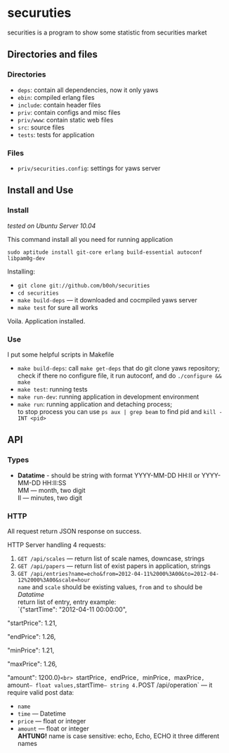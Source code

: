 # securuties
securities is a program to show some statistic from securities market

## Directories and files

### Directories
* `deps`: contain all dependencies, now it only yaws
* `ebin`: compiled erlang files
* `include`: contain header files
* `priv`: contain configs and misc files
* `priv/www`: contain static web files
* `src`: source files
* `tests`: tests for application

### Files
* `priv/securities.config`: settings for yaws server

## Install and Use

### Install
_tested on Ubuntu Server 10.04_

This command install all you need for running application

`sudo aptitude install git-core erlang build-essential autoconf libpam0g-dev`

Installing:

* `git clone git://github.com/b0oh/securities`
* `cd securities`
* `make build-deps` — it downloaded and cocmpiled yaws server
* `make test` for sure all works

Voila. Application installed.

### Use
I put some helpful scripts in Makefile

* `make build-deps`: call `make get-deps` that do git clone yaws repository;<br>
  check if there no configure file, it run autoconf, and do `./configure && make`
* `make test`: running tests
* `make run-dev`: running application in development environment
* `make run`: running application and detaching process;<br>
  to stop process you can use `ps aux | grep beam` to find pid and `kill -INT <pid>`

## API

### Types
* **Datatime** - should be string with format YYYY-MM-DD HH:II or YYYY-MM-DD HH:II:SS<br>
  MM ­— month, two digit<br>
  II — minutes, two digit

### HTTP
All request return JSON response on success.

HTTP Server handling 4 requests:

1. `GET /api/scales` — return list of scale names, downcase, strings
2. `GET /api/papers` — return list of exist papers in application, strings
3. `GET /api/entries?name=echo&from=2012-04-11%2000%3A00&to=2012-04-12%2000%3A00&scale=hour`<br>
   `name` and `scale` should be existing values, `from` and `to` should be _Datatime_<br>
   return list of entry, entry example:<br>
`{"startTime": "2012-04-11 00:00:00",

  "startPrice": 1.21,

  "endPrice": 1.26,

  "minPrice": 1.21,

  "maxPrice": 1.26,

  "amount": 1200.0}`<br>
   `startPrice`, `endPrice`, `minPrice`, `maxPrice`, `amount` ­— float values, `startTime` — string
4. `POST /api/operation` — it require valid post data:
   * `name`
   * `time` — Datetime
   * `price` — float or integer
   * `amount` — float or integer<br>
   **AHTUNG!** name is case sensitive: echo, Echo, ECHO it three different names 